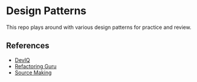# Design Patterns

This repo plays around with various design patterns for practice and review.

## References

- [DevIQ](https://deviq.com/design-patterns/design-patterns-overview)
- [Refactoring Guru](https://refactoring.guru/)
- [Source Making](https://sourcemaking.com/)
